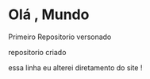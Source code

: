 # Olá , Mundo 
 Primeiro Repositorio versonado
  
repositorio criado 

essa linha eu alterei diretamento do site !
